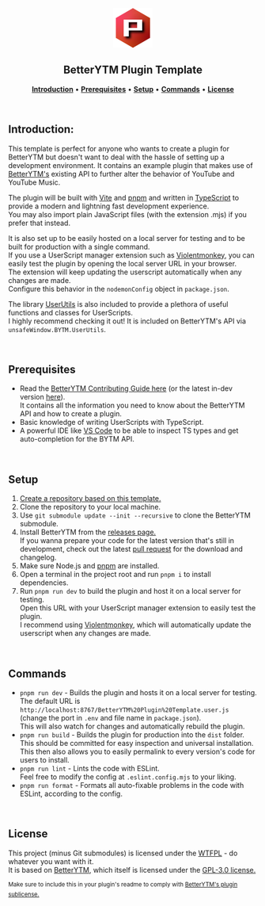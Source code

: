 <div style="text-align: center;" align="center">

<img src="./assets/plugin_icon_128x128.png" width="80" height="80" alt="default icon of this template">  

## BetterYTM Plugin Template
[**Introduction**](#introduction) • [**Prerequisites**](#prerequisites) • [**Setup**](#setup) • [**Commands**](#commands) • [**License**](#license)

</div>
<br>

## Introduction:
This template is perfect for anyone who wants to create a plugin for BetterYTM but doesn't want to deal with the hassle of setting up a development environment.
It contains an example plugin that makes use of [BetterYTM's](https://github.com/Sv443/BetterYTM) existing API to further alter the behavior of YouTube and YouTube Music.  
  
The plugin will be built with [Vite](https://vitejs.dev/) and [pnpm](https://pnpm.io/) and written in [TypeScript](https://www.typescriptlang.org/) to provide a modern and lightning fast development experience.  
You may also import plain JavaScript files (with the extension .mjs) if you prefer that instead.  
  
It is also set up to be easily hosted on a local server for testing and to be built for production with a single command.  
If you use a UserScript manager extension such as [Violentmonkey](https://violentmonkey.github.io/), you can easily test the plugin by opening the local server URL in your browser.  
The extension will keep updating the userscript automatically when any changes are made.  
Configure this behavior in the `nodemonConfig` object in `package.json`.  
  
The library [UserUtils](https://github.com/Sv443-Network/UserUtils) is also included to provide a plethora of useful functions and classes for UserScripts.  
I highly recommend checking it out! It is included on BetterYTM's API via `unsafeWindow.BYTM.UserUtils`.

<br>

## Prerequisites
- Read the [BetterYTM Contributing Guide here](https://github.com/Sv443/BetterYTM/blob/main/contributing.md) (or the latest in-dev version [here](https://github.com/Sv443/BetterYTM/blob/develop/contributing.md)).  
  It contains all the information you need to know about the BetterYTM API and how to create a plugin.
- Basic knowledge of writing UserScripts with TypeScript.
- A powerful IDE like [VS Code](https://code.visualstudio.com/) to be able to inspect TS types and get auto-completion for the BYTM API.

<br>

## Setup
1. [Create a repository based on this template.](https://github.com/Sv443/BetterYTM-Plugin-Template/generate)
2. Clone the repository to your local machine.
3. Use `git submodule update --init --recursive` to clone the BetterYTM submodule.
4. Install BetterYTM from the [releases page.](https://github.com/Sv443/BetterYTM/releases)  
  If you wanna prepare your code for the latest version that's still in development, check out the latest [pull request](https://github.com/Sv443/BetterYTM/pulls) for the download and changelog.
5. Make sure Node.js and [pnpm](https://pnpm.io/) are installed.
6. Open a terminal in the project root and run `pnpm i` to install dependencies.
7. Run `pnpm run dev` to build the plugin and host it on a local server for testing.  
  Open this URL with your UserScript manager extension to easily test the plugin.  
  I recommend using [Violentmonkey](https://violentmonkey.github.io/), which will automatically update the userscript when any changes are made.

<br>

## Commands
- `pnpm run dev` - Builds the plugin and hosts it on a local server for testing.  
  The default URL is `http://localhost:8767/BetterYTM%20Plugin%20Template.user.js` (change the port in `.env` and file name in `package.json`).  
  This will also watch for changes and automatically rebuild the plugin.
- `pnpm run build` - Builds the plugin for production into the `dist` folder.  
  This should be committed for easy inspection and universal installation. This then also allows you to easily permalink to every version's code for users to install.
- `pnpm run lint` - Lints the code with ESLint.  
  Feel free to modify the config at `.eslint.config.mjs` to your liking.
- `pnpm run format` - Formats all auto-fixable problems in the code with ESLint, according to the config.

<br>

## License
This project (minus Git submodules) is licensed under the [WTFPL](./LICENSE.txt) - do whatever you want with it.  
It is based on [BetterYTM](https://github.com/Sv443/BetterYTM), which itself is licensed under the [GPL-3.0 license.](https://github.com/Sv443/BetterYTM/blob/main/LICENSE.txt)  
  
<sup>Make sure to include this in your plugin's readme to comply with [BetterYTM's plugin sublicense.](https://github.com/Sv443/BetterYTM/blob/main/license-for-plugins.txt)</sup>
